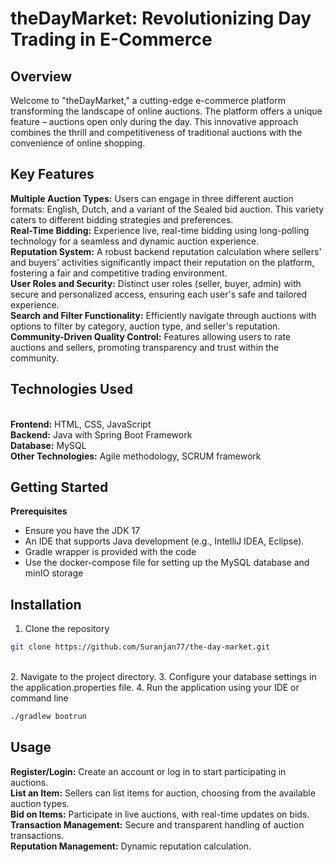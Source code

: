 # theDayMarket: Revolutionizing Day Trading in E-Commerce
## Overview
Welcome to "theDayMarket," a cutting-edge e-commerce platform transforming the landscape of online auctions. The platform offers a unique feature – auctions open only during the day. This innovative approach combines the thrill and competitiveness of traditional auctions with the convenience of online shopping.

## Key Features
**Multiple Auction Types:** Users can engage in three different auction formats: English, Dutch, and a variant of the Sealed bid auction. This variety caters to different bidding strategies and preferences.
<br/>**Real-Time Bidding:** Experience live, real-time bidding using long-polling technology for a seamless and dynamic auction experience.
<br/>**Reputation System:** A robust backend reputation calculation where sellers' and buyers' activities significantly impact their reputation on the platform, fostering a fair and competitive trading environment.
<br/>**User Roles and Security:** Distinct user roles (seller, buyer, admin) with secure and personalized access, ensuring each user's safe and tailored experience.
<br/>**Search and Filter Functionality:** Efficiently navigate through auctions with options to filter by category, auction type, and seller's reputation.
<br/>**Community-Driven Quality Control:** Features allowing users to rate auctions and sellers, promoting transparency and trust within the community.

## Technologies Used
<br/>**Frontend:** HTML, CSS, JavaScript
<br/>**Backend:** Java with Spring Boot Framework
<br/>**Database:** MySQL
<br/>**Other Technologies:** Agile methodology, SCRUM framework

## Getting Started
**Prerequisites**
- Ensure you have the JDK 17
- An IDE that supports Java development (e.g., IntelliJ IDEA, Eclipse).
- Gradle wrapper is provided with the code
- Use the docker-compose file for setting up the MySQL database and minIO storage

## Installation
1. Clone the repository <br/>

```bash
git clone https://github.com/Suranjan77/the-day-market.git
```

<br/>
2. Navigate to the project directory.
3. Configure your database settings in the application.properties file.
4. Run the application using your IDE or command line </br>

```bash
./gradlew bootrun
```

## Usage
**Register/Login:** Create an account or log in to start participating in auctions.
<br/>**List an Item:** Sellers can list items for auction, choosing from the available auction types.
<br/>**Bid on Items:** Participate in live auctions, with real-time updates on bids.
<br/>**Transaction Management:** Secure and transparent handling of auction transactions.
<br/>**Reputation Management:** Dynamic reputation calculation.
